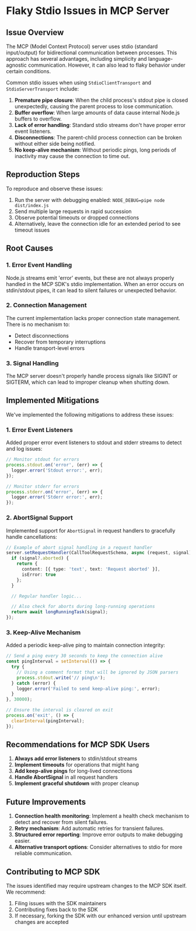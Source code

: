 # Flaky Stdio Issues in MCP Server

## Issue Overview

The MCP (Model Context Protocol) server uses stdio (standard input/output) for bidirectional communication between processes. This approach has several advantages, including simplicity and language-agnostic communication. However, it can also lead to flaky behavior under certain conditions.

Common stdio issues when using `StdioClientTransport` and `StdioServerTransport` include:

1. **Premature pipe closure**: When the child process's stdout pipe is closed unexpectedly, causing the parent process to lose communication.
2. **Buffer overflow**: When large amounts of data cause internal Node.js buffers to overflow.
3. **Lack of error handling**: Standard stdio streams don't have proper error event listeners.
4. **Disconnections**: The parent-child process connection can be broken without either side being notified.
5. **No keep-alive mechanism**: Without periodic pings, long periods of inactivity may cause the connection to time out.

## Reproduction Steps

To reproduce and observe these issues:

1. Run the server with debugging enabled: `NODE_DEBUG=pipe node dist/index.js`
2. Send multiple large requests in rapid succession
3. Observe potential timeouts or dropped connections
4. Alternatively, leave the connection idle for an extended period to see timeout issues

## Root Causes

### 1. Error Event Handling

Node.js streams emit 'error' events, but these are not always properly handled in the MCP SDK's stdio implementation. When an error occurs on stdin/stdout pipes, it can lead to silent failures or unexpected behavior.

### 2. Connection Management

The current implementation lacks proper connection state management. There is no mechanism to:
- Detect disconnections
- Recover from temporary interruptions
- Handle transport-level errors

### 3. Signal Handling

The MCP server doesn't properly handle process signals like SIGINT or SIGTERM, which can lead to improper cleanup when shutting down.

## Implemented Mitigations

We've implemented the following mitigations to address these issues:

### 1. Error Event Listeners

Added proper error event listeners to stdout and stderr streams to detect and log issues:

```typescript
// Monitor stdout for errors
process.stdout.on('error', (err) => {
  logger.error('Stdout error:', err);
});

// Monitor stderr for errors
process.stderr.on('error', (err) => {
  logger.error('Stderr error:', err);
});
```

### 2. AbortSignal Support

Implemented support for `AbortSignal` in request handlers to gracefully handle cancellations:

```typescript
// Example of abort signal handling in a request handler
server.setRequestHandler(CallToolRequestSchema, async (request, signal) => {
  if (signal?.aborted) {
    return {
      content: [{ type: 'text', text: 'Request aborted' }],
      isError: true
    };
  }

  // Regular handler logic...

  // Also check for aborts during long-running operations
  return await longRunningTask(signal);
});
```

### 3. Keep-Alive Mechanism

Added a periodic keep-alive ping to maintain connection integrity:

```typescript
// Send a ping every 30 seconds to keep the connection alive
const pingInterval = setInterval(() => {
  try {
    // Using a comment format that will be ignored by JSON parsers
    process.stdout.write('// ping\n');
  } catch (error) {
    logger.error('Failed to send keep-alive ping:', error);
  }
}, 30000);

// Ensure the interval is cleared on exit
process.on('exit', () => {
  clearInterval(pingInterval);
});
```

## Recommendations for MCP SDK Users

1. **Always add error listeners** to stdin/stdout streams
2. **Implement timeouts** for operations that might hang
3. **Add keep-alive pings** for long-lived connections
4. **Handle AbortSignal** in all request handlers
5. **Implement graceful shutdown** with proper cleanup

## Future Improvements

1. **Connection health monitoring**: Implement a health check mechanism to detect and recover from silent failures.
2. **Retry mechanism**: Add automatic retries for transient failures.
3. **Structured error reporting**: Improve error outputs to make debugging easier.
4. **Alternative transport options**: Consider alternatives to stdio for more reliable communication.

## Contributing to MCP SDK

The issues identified may require upstream changes to the MCP SDK itself. We recommend:

1. Filing issues with the SDK maintainers
2. Contributing fixes back to the SDK
3. If necessary, forking the SDK with our enhanced version until upstream changes are accepted